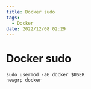 ```yaml
---
title: Docker sudo
tags:
  - Docker
date: 2022/12/08 02:29
---
```


# Docker sudo

```
sudo usermod -aG docker $USER
newgrp docker 
```
